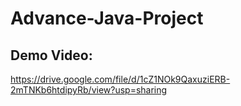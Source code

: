 # Advance-Java-Project

## Demo Video:
https://drive.google.com/file/d/1cZ1NOk9QaxuziERB-2mTNKb6htdipyRb/view?usp=sharing
